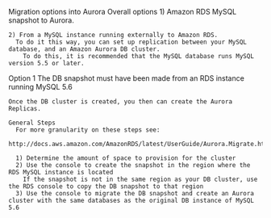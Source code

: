 Migration options into Aurora
  Overall options
    1) Amazon RDS MySQL snapshot to Aurora.

    2) From a MySQL instance running externally to Amazon RDS.
      To do it this way, you can set up replication between your MySQL database, and an Amazon Aurora DB cluster.  
        To do this, it is recommended that the MySQL database runs MySQL version 5.5 or later.

  Option 1
    The DB snapshot must have been made from an RDS instance running MySQL 5.6

    Once the DB cluster is created, you then can create the Aurora Replicas.

    General Steps
      For more granularity on these steps see:
        http://docs.aws.amazon.com/AmazonRDS/latest/UserGuide/Aurora.Migrate.html
        
      1) Determine the amount of space to provision for the cluster
      2) Use the console to create the snapshot in the region where the RDS MySQL instance is located
        If the snapshot is not in the same region as your DB cluster, use the RDS console to copy the DB snapshot to that region
      3) Use the console to migrate the DB snapshot and create an Aurora cluster with the same databases as the original DB instance of MySQL 5.6

